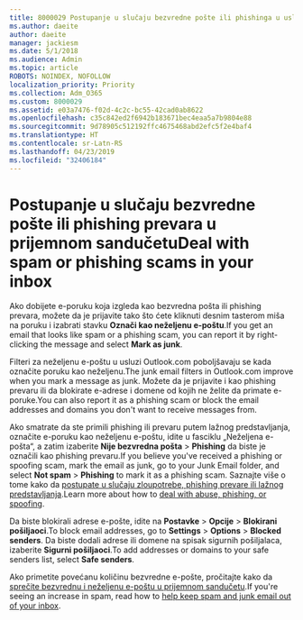 ```yaml
---
title: 8000029 Postupanje u slučaju bezvredne pošte ili phishinga u usluzi Outlook.com
ms.author: daeite
author: daeite
manager: jackiesm
ms.date: 5/1/2018
ms.audience: Admin
ms.topic: article
ROBOTS: NOINDEX, NOFOLLOW
localization_priority: Priority
ms.collection: Adm_O365
ms.custom: 8000029
ms.assetid: e03a7476-f02d-4c2c-bc55-42cad0ab8622
ms.openlocfilehash: c35c842ed2f6942b183671bec4eaa5a7b9804e88
ms.sourcegitcommit: 9d78905c512192ffc4675468abd2efc5f2e4baf4
ms.translationtype: HT
ms.contentlocale: sr-Latn-RS
ms.lasthandoff: 04/23/2019
ms.locfileid: "32406184"
---
```

# <a name="deal-with-spam-or-phishing-scams-in-your-inbox"></a><span data-ttu-id="abb2d-102">Postupanje u slučaju bezvredne pošte ili phishing prevara u prijemnom sandučetu</span><span class="sxs-lookup"><span data-stu-id="abb2d-102">Deal with spam or phishing scams in your inbox</span></span>

<span data-ttu-id="abb2d-103">Ako dobijete e-poruku koja izgleda kao bezvredna pošta ili phishing prevara, možete da je prijavite tako što ćete kliknuti desnim tasterom miša na poruku i izabrati stavku **Označi kao neželjenu e-poštu**.</span><span class="sxs-lookup"><span data-stu-id="abb2d-103">If you get an email that looks like spam or a phishing scam, you can report it by right-clicking the message and select **Mark as junk**.</span></span> 
  
<span data-ttu-id="abb2d-104">Filteri za neželjenu e-poštu u usluzi Outlook.com poboljšavaju se kada označite poruku kao neželjenu.</span><span class="sxs-lookup"><span data-stu-id="abb2d-104">The junk email filters in Outlook.com improve when you mark a message as junk.</span></span> <span data-ttu-id="abb2d-105">Možete da je prijavite i kao phishing prevaru ili da blokirate e-adrese i domene od kojih ne želite da primate e-poruke.</span><span class="sxs-lookup"><span data-stu-id="abb2d-105">You can also report it as a phishing scam or block the email addresses and domains you don't want to receive messages from.</span></span>
  
<span data-ttu-id="abb2d-106">Ako smatrate da ste primili phishing ili prevaru putem lažnog predstavljanja, označite e-poruku kao neželjenu e-poštu, idite u fasciklu „Neželjena e-pošta“, a zatim izaberite **Nije bezvredna pošta** \> **Phishing** da biste je označili kao phishing prevaru.</span><span class="sxs-lookup"><span data-stu-id="abb2d-106">If you believe you've received a phishing or spoofing scam, mark the email as junk, go to your Junk Email folder, and select **Not spam** \> **Phishing** to mark it as a phishing scam.</span></span> <span data-ttu-id="abb2d-107">Saznajte više o tome kako da [postupate u slučaju zloupotrebe, phishing prevare ili lažnog predstavljanja](https://go.microsoft.com/fwlink/p/?linkid=873139).</span><span class="sxs-lookup"><span data-stu-id="abb2d-107">Learn more about how to [deal with abuse, phishing, or spoofing](https://go.microsoft.com/fwlink/p/?linkid=873139).</span></span>
  
<span data-ttu-id="abb2d-108">Da biste blokirali adrese e-pošte, idite na **Postavke** \> **Opcije** \> **Blokirani pošiljaoci**.</span><span class="sxs-lookup"><span data-stu-id="abb2d-108">To block email addresses, go to **Settings** \> **Options** \> **Blocked senders**.</span></span> <span data-ttu-id="abb2d-109">Da biste dodali adrese ili domene na spisak sigurnih pošiljalaca, izaberite **Sigurni pošiljaoci**.</span><span class="sxs-lookup"><span data-stu-id="abb2d-109">To add addresses or domains to your safe senders list, select **Safe senders**.</span></span> 
  
<span data-ttu-id="abb2d-110">Ako primetite povećanu količinu bezvredne e-pošte, pročitajte kako da [sprečite bezvrednu i neželjenu e-poštu u prijemnom sandučetu](https://go.microsoft.com/fwlink/p/?linkid=873140).</span><span class="sxs-lookup"><span data-stu-id="abb2d-110">If you're seeing an increase in spam, read how to [help keep spam and junk email out of your inbox](https://go.microsoft.com/fwlink/p/?linkid=873140).</span></span>
  

